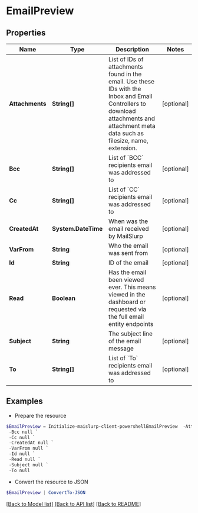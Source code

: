 # EmailPreview
## Properties

Name | Type | Description | Notes
------------ | ------------- | ------------- | -------------
**Attachments** | **String[]** | List of IDs of attachments found in the email. Use these IDs with the Inbox and Email Controllers to download attachments and attachment meta data such as filesize, name, extension. | [optional] 
**Bcc** | **String[]** | List of &#x60;BCC&#x60; recipients email was addressed to | [optional] 
**Cc** | **String[]** | List of &#x60;CC&#x60; recipients email was addressed to | [optional] 
**CreatedAt** | **System.DateTime** | When was the email received by MailSlurp | [optional] 
**VarFrom** | **String** | Who the email was sent from | [optional] 
**Id** | **String** | ID of the email | [optional] 
**Read** | **Boolean** | Has the email been viewed ever. This means viewed in the dashboard or requested via the full email entity endpoints | [optional] 
**Subject** | **String** | The subject line of the email message | [optional] 
**To** | **String[]** | List of &#x60;To&#x60; recipients email was addressed to | [optional] 

## Examples

- Prepare the resource
```powershell
$EmailPreview = Initialize-maislurp-client-powershellEmailPreview  -Attachments null `
 -Bcc null `
 -Cc null `
 -CreatedAt null `
 -VarFrom null `
 -Id null `
 -Read null `
 -Subject null `
 -To null
```

- Convert the resource to JSON
```powershell
$EmailPreview | ConvertTo-JSON
```

[[Back to Model list]](../README#documentation-for-models) [[Back to API list]](../README#documentation-for-api-endpoints) [[Back to README]](../README)

